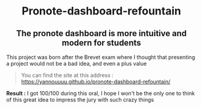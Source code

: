 <h1 align="center">Pronote-dashboard-refountain</h1>
<h2 align="center">The pronote dashboard is more intuitive and modern for students</h2>

This project was born after the Brevet exam where I thought that presenting a project would not be a bad idea, and even a plus value
> You can find the site at this address : https://yannouuuu.github.io/pronote-dashboard-refountain/

**Result :** I got 100/100 during this oral, 
I hope I won't be the only one to think of this great idea to impress the jury with such crazy things
